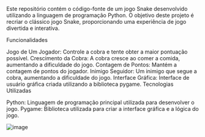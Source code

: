 

Este repositório contém o código-fonte de um jogo Snake desenvolvido utilizando a linguagem de programação Python. O objetivo deste projeto é recriar o clássico jogo Snake, proporcionando uma experiência de jogo divertida e interativa.

Funcionalidades

Jogo de Um Jogador: Controle a cobra e tente obter a maior pontuação possível.
Crescimento da Cobra: A cobra cresce ao comer a comida, aumentando a dificuldade do jogo.
Contagem de Pontos: Mantém a contagem de pontos do jogador.
Inimigo Seguidor: Um inimigo que segue a cobra, aumentando a dificuldade do jogo.
Interface Gráfica: Interface de usuário gráfica criada utilizando a biblioteca pygame.
Tecnologias Utilizadas

Python: Linguagem de programação principal utilizada para desenvolver o jogo.
Pygame: Biblioteca utilizada para criar a interface gráfica e a lógica do jogo.



![image](https://github.com/vieiraadev/Snake-game/assets/164572708/4ea21d38-fec9-4c70-ab96-7347d78412a7)
